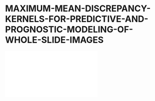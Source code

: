 # MAXIMUM-MEAN-DISCREPANCY-KERNELS-FOR-PREDICTIVE-AND-PROGNOSTIC-MODELING-OF-WHOLE-SLIDE-IMAGES


<embed src="workflow.pdf" alt="Block Diagram"/>
